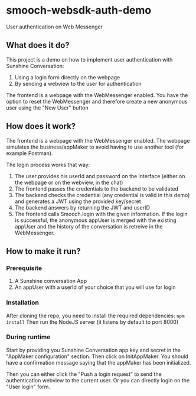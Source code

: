 # smooch-websdk-auth-demo
User authentication on Web Messenger

## What does it do?
This project is a demo on how to implement user authentication with Sunshine Conversation:
1. Using a login form directly on the webpage
1. By sending a webview to the user for authentication 

The frontend is a webpage with the WebMessenger enabled. 
You have the option to reset the WebMessenger and therefore create a new anonymous user using the "New User" button


## How does it work?
The frontend is a webpage with the WebMessenger enabled. The webpage simulates the business/appMaker to avoid having to use another tool (for example Postman).

The login process works that way:
1. The user provides his userId and password on the interface (either on the webpage or on the webview, in the chat) 
2. The frontend passes the credentials to the backend to be validated
3. The backend checks the credential (any credential is valid in this demo) and generates a JWT using the provided key/secret
4. The backend answers by returning the JWT and userID
5. The frontend calls Smooch.login with the given information. If the login is successful, the anonymous appUser is merged with the existing appUser and the history of the conversation is retreive in the WebMessenger.

## How to make it run?

### Prerequisite
1. A Sunshine conversation App
2. An appUser with a userId of your choice that you will use for login

### Installation
After cloning the repo, you need to install the required dependencies:
`npm install`
Then run the NodeJS server (it listens by default to port 8000)

### During runtime
Start by providing you Sunshine Conversation app key and secret in the "AppMaker configuration" section. Then click on InitAppMaker. You should have a confirmation message saying that the appMaker has been initialized.

Then you can either click the "Push a login request" to send the authentication webview to the current user. Or you can directly login on the "User login" form.